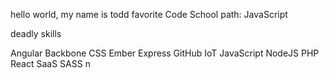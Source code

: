 hello world, my name is todd
favorite Code School path: JavaScript

deadly skills

Angular
Backbone
CSS
Ember
Express
GitHub
IoT
JavaScript
NodeJS
PHP
React
SaaS
SASS
n  
 